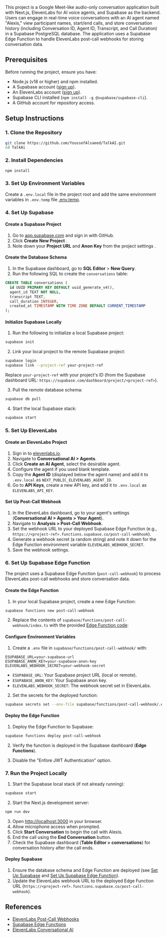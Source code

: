 
This project is a Google Meet-like audio-only conversation application built with Next.js, ElevenLabs for AI voice agents, and Supabase as the backend. Users can engage in real-time voice conversations with an AI agent named "Alexis," view participant names, start/end calls, and store conversation history (including Conversation ID, Agent ID, Transcript, and Call Duration) in a Supabase PostgreSQL database. The application uses a Supabase Edge Function to handle ElevenLabs post-call webhooks for storing conversation data.

## Prerequisites

Before running the project, ensure you have:

- Node.js (v18 or higher) and npm installed.
- A Supabase account ([sign up](https://app.supabase.com)).
- An ElevenLabs account ([sign up](https://elevenlabs.io/sign-up)).
- Supabase CLI installed (`npm install -g @supabase/supabase-cli`).
- A GitHub account for repository access.

## Setup Instructions

### 1. Clone the Repository

```bash
git clone https://github.com/YoussefAlsaeed/TalkAI.git
cd TalkAi
```

### 2. Install Dependencies

```bash
npm install
```

### 3. Set Up Environment Variables

Create a `.env.local` file in the project root and add the same environment variables in `.env.temp` file [.env.temp](https://github.com/YoussefAlsaeed/TalkAI/blob/main/google-meet-like-audio-app/.env.temp).

### 4. Set Up Supabase

#### Create a Supabase Project

1. Go to [app.supabase.com](https://app.supabase.com) and sign in with GitHub.
2. Click **Create New Project** .
3. Note down your **Project URL** and **Anon Key** from the project settings .

#### Create the Database Schema

1. In the Supabase dashboard, go to **SQL Editor** > **New Query**.
2. Run the following SQL to create the `conversations` table:

```sql
CREATE TABLE conversations (
  id UUID PRIMARY KEY DEFAULT uuid_generate_v4(),
  agent_id TEXT NOT NULL,
  transcript TEXT,
  call_duration INTEGER,
  created_at TIMESTAMP WITH TIME ZONE DEFAULT CURRENT_TIMESTAMP
);
```

#### Initialize Supabase Locally

1. Run the following to initialize a local Supabase project:

```bash
supabase init
```

2. Link your local project to the remote Supabase project:

```bash
supabase login
supabase link --project-ref your-project-ref
```

Replace `your-project-ref` with your project's ID (from the Supabase dashboard URL: `https://supabase.com/dashboard/project/<project-ref>`).

3. Pull the remote database schema:

```bash
supabase db pull
```

4. Start the local Supabase stack:

```bash
supabase start
```

### 5. Set Up ElevenLabs

#### Create an ElevenLabs Project

1. Sign in to [elevenlabs.io](https://elevenlabs.io).
2. Navigate to **Conversational AI > Agents**.
3. Click **Create an AI Agent**, select the desirable agent.
4. Configure the agent if you used blank template.
5. Copy the **Agent ID** (displayed below the agent name) and add it to `.env.local` as `NEXT_PUBLIC_ELEVENLABS_AGENT_ID`.
6. Go to **API Keys**, create a new API key, and add it to `.env.local` as `ELEVENLABS_API_KEY`.

#### Set Up Post-Call Webhook

1. In the ElevenLabs dashboard, go to your agent's settings (**Conversational AI > Agents > Your Agent**).
2. Navigate to **Analysis > Post-Call Webhook**.
3. Set the webhook URL to your deployed Supabase Edge Function (e.g., `https://<project-ref>.functions.supabase.co/post-call-webhook`).
4. Generate a webhook secret (a random string) and note it down for the Edge Function environment variable `ELEVENLABS_WEBHOOK_SECRET`.
5. Save the webhook settings.

### 6. Set Up Supabase Edge Function

The project uses a Supabase Edge Function (`post-call-webhook`) to process ElevenLabs post-call webhooks and store conversation data.

#### Create the Edge Function

1. In your local Supabase project, create a new Edge Function:

```bash
supabase functions new post-call-webhook
```

2. Replace the contents of `supabase/functions/post-call-webhook/index.ts` with the provided [Edge Function code](https://github.com/YoussefAlsaeed/TalkAI/blob/main/supabase/functions/convo-callback/index.ts):

#### Configure Environment Variables

1. Create a `.env` file in `supabase/functions/post-call-webhook/` with:

```env
ESUPABASE_URL=your-supabase-url
ESUPABASE_ANON_KEY=your-supabase-anon-key
ELEVENLABS_WEBHOOK_SECRET=your-webhook-secret
```

- `ESUPABASE_URL`: Your Supabase project URL (local or remote).
- `ESUPABASE_ANON_KEY`: Your Supabase anon key.
- `ELEVENLABS_WEBHOOK_SECRET`: The webhook secret set in ElevenLabs.

2. Set the secrets for the deployed function:

```bash
supabase secrets set --env-file supabase/functions/post-call-webhook/.env
```

#### Deploy the Edge Function

1. Deploy the Edge Function to Supabase:

```bash
supabase functions deploy post-call-webhook
```

2. Verify the function is deployed in the Supabase dashboard (**Edge Functions**).

3. Disable the "Enfore JWT Authentication" option.

### 7. Run the Project Locally

1. Start the Supabase local stack (if not already running):

```bash
supabase start
```

2. Start the Next.js development server:

```bash
npm run dev
```

3. Open [http://localhost:3000](http://localhost:3000) in your browser.
4. Allow microphone access when prompted.
5. Click **Start Conversation** to begin the call with Alexis.
6. End the call using the **End Conversation** button.
7. Check the Supabase dashboard (**Table Editor > conversations**) for conversation history after the call ends.


#### Deploy Supabase

1. Ensure the database schema and Edge Function are deployed (see [Set Up Supabase](#set-up-supabase) and [Set Up Supabase Edge Function](#set-up-supabase-edge-function)).
2. Update the ElevenLabs webhook URL to the deployed Edge Function URL (`https://<project-ref>.functions.supabase.co/post-call-webhook`).

## References

- [ElevenLabs Post-Call Webhooks](https://elevenlabs.io/docs/conversational-ai/workflows/post-call-webhooks)
- [Supabase Edge Functions](https://supabase.com/docs/guides/functions)
- [ElevenLabs Conversational AI](https://elevenlabs.io/docs/conversational-ai/overview)

